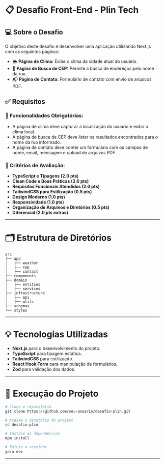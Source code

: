 # 📋 Desafio Front-End - Plin Tech

## 💻 Sobre o Desafio
O objetivo deste desafio é desenvolver uma aplicação utilizando Next.js com as seguintes páginas:
- 🌦️ **Página de Clima:** Exibe o clima da cidade atual do usuário.
- 🏡 **Página de Busca de CEP:** Permite a busca de endereços pelo nome da rua.
- 📬 **Página de Contato:** Formulário de contato com envio de arquivos PDF.

## ✅ Requisitos

### 📌 **Funcionalidades Obrigatórias:**
- A página de clima deve capturar a localização do usuário e exibir o clima local.
- A página de busca de CEP deve listar os resultados encontrados para o nome da rua informado.
- A página de contato deve conter um formulário com os campos de nome, email, mensagem e upload de arquivos PDF.

### 📝 **Critérios de Avaliação:**
- **TypeScript e Tipagens (2.0 pts)**
- **Clean Code e Boas Práticas (3.0 pts)**
- **Requisitos Funcionais Atendidos (2.0 pts)**
- **TailwindCSS para Estilização (0.5 pts)**
- **Design Moderno (1.0 pts)**
- **Responsividade (1.0 pts)**
- **Organização de Arquivos e Diretórios (0.5 pts)**
- **Diferencial (2.0 pts extras)**

---

# 🗂️ Estrutura de Diretórios
```plaintext
src
├── app
│   ├── weather
│   ├── cep
│   ├── contact
├── components
├── domain
│   ├── entities
│   ├── services
├── infrastructure
│   ├── api
│   ├── utils
├── schemas
└── styles
```

---

# 💡 **Tecnologias Utilizadas**
- **Next.js** para o desenvolvimento do projeto.
- **TypeScript** para tipagem estática.
- **TailwindCSS** para estilização.
- **React Hook Form** para manipulação de formulários.
- **Zod** para validação dos dados.

---

# 🚀 Execução do Projeto
```bash
# Clone o repositório
git clone https://github.com/seu-usuario/desafio-plin.git

# Acesse o diretório do projeto
cd desafio-plin

# Instale as dependências
npm install

# Inicie o servidor
yarn dev
```

---
